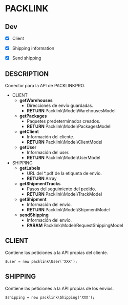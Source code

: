 # PACKLINK

## Dev
- [x] Client
- [x] Shipping information
- [x] Send shipping


## DESCRIPTION

Conector para la API de PACKLINKPRO.

+ CLIENT
    + **getWarehouses** 
      + Direcciones de envío guardadas.
      + **RETURN** Packlink\Model\WarehousesModel
    + **getPackages** 
      + Paquetes predeterminados creados.
      + **RETURN** Packlink\Model\PackagesModel
    + **getClient** 
      + Información del cliente.
      + **RETURN** Packlink\Model\ClientModel
    + **getUser**
      + Información del user.
      + **RETURN** Packlink\Model\UserModel
+ SHIPPING
    + **getLabels**
      + URL del *.pdf de la etiqueta de envío.
      + **RETURN** Array
    + **getShipmentTracks**
      + Pasos del seguimiento del pedido.
      + **RETURN** Packlink\Model\TrackModel
    + **getShipment**
      + Información del envío.
      + **RETURN** Packlink\Model\ShipmentModel
    + **sendShipping**
      + Información del envío.
      + **PARAM** Packlink\Model\RequestShippingModel

## CLIENT

Contiene las peticiones a la API propias del cliente.

```
$user = new packlink\User('XXX');
```

## SHIPPING

Contiene las peticiones a la API propias de los envios.

```
$shipping = new packlink\Shipping('XXX');
```
